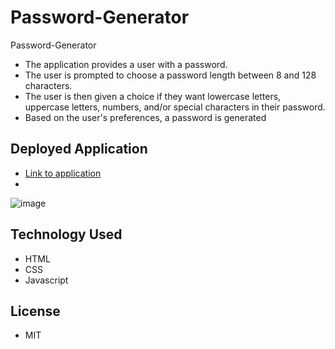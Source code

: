 # Password-Generator
Password-Generator
- The application provides a user with a password.
- The user is prompted to choose a password length between 8 and 128 characters.
- The user is then given a choice if they want lowercase letters, uppercase letters, numbers, and/or special characters in their password.
- Based on the user's preferences, a password is generated 
## Deployed Application
- [Link to application](https://joesmall37.github.io/Password-Generator/)
- 
![image](https://user-images.githubusercontent.com/63420051/108580018-a7a48e00-72f7-11eb-975c-82c253d80551.png)
## Technology Used
  - HTML
  - CSS
  - Javascript
  
## License
  - MIT
